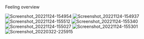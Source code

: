 Feeling overview

![Screenshot_20221124-154954](https://user-images.githubusercontent.com/70517765/204106147-3a95f6d4-d099-4551-8b10-acf13304bae3.png) ![Screenshot_20221124-154937](https://user-images.githubusercontent.com/70517765/204106152-92db926a-24e3-43a2-8011-657e268cf53a.png) ![Screenshot_20221124-155512](https://user-images.githubusercontent.com/70517765/204106171-6958fc0a-359d-4fe2-9930-edd365b882c5.png) ![Screenshot_20221124-155340](https://user-images.githubusercontent.com/70517765/204106178-2fd6fbd8-24d4-4c72-8d5d-e10a399f05ef.png)
![Screenshot_20221124-155027](https://user-images.githubusercontent.com/70517765/204107022-abfe68e9-a9af-43fc-a965-202a3ec09730.png)
![Screenshot_20221124-155301](https://user-images.githubusercontent.com/70517765/204107028-4ff0c503-479f-4c4e-bc6f-2168ebba0a55.png)
![Screenshot_20220322-225915](https://user-images.githubusercontent.com/70517765/204107036-39a3325f-3db4-456d-9130-be80f3108409.png)
